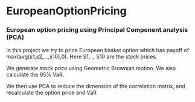 # EuropeanOptionPricing
### European option pricing using Principal Component analysis (PCA)

In this project we try to price European basket option which has payoff of max(avg(s1,s2,...,s10),0). Here S1,.., S10 are the stock prices.

We generate stock price using Geometric Brownian motion. We also calculate the 95% VaR.

We then use PCA to reduce the dimension of the correlation matrix, and recalculate the option price and VaR
